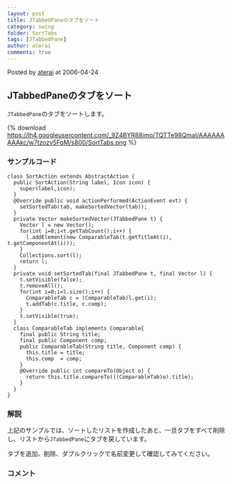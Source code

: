 ```yaml
---
layout: post
title: JTabbedPaneのタブをソート
category: swing
folder: SortTabs
tags: [JTabbedPane]
author: aterai
comments: true
---
```


Posted by [aterai](http://terai.xrea.jp/aterai.html) at 2006-04-24

## JTabbedPaneのタブをソート
`JTabbedPane`のタブをソートします。


{% download https://lh4.googleusercontent.com/_9Z4BYR88imo/TQTTe98QmaI/AAAAAAAAAkc/w7tzozy5FqM/s800/SortTabs.png %}

### サンプルコード
<pre class="prettyprint"><code>class SortAction extends AbstractAction {
  public SortAction(String label, Icon icon) {
    super(label,icon);
  }
  @Override public void actionPerformed(ActionEvent evt) {
    setSortedTab(tab, makeSortedVector(tab));
  }
  private Vector makeSortedVector(JTabbedPane t) {
    Vector l = new Vector();
    for(int i=0;i&lt;t.getTabCount();i++) {
      l.addElement(new ComparableTab(t.getTitleAt(i), t.getComponentAt(i)));
    }
    Collections.sort(l);
    return l;
  }
  private void setSortedTab(final JTabbedPane t, final Vector l) {
    t.setVisible(false);
    t.removeAll();
    for(int i=0;i&lt;l.size();i++) {
      ComparableTab c = (ComparableTab)l.get(i);
      t.addTab(c.title, c.comp);
    }
    t.setVisible(true);
  }
  class ComparableTab implements Comparable{
    final public String title;
    final public Component comp;
    public ComparableTab(String title, Component comp) {
      this.title = title;
      this.comp  = comp;
    }
    @Override public int compareTo(Object o) {
      return this.title.compareTo(((ComparableTab)o).title);
    }
  }
}
</code></pre>

### 解説
上記のサンプルでは、ソートしたリストを作成したあと、一旦タブをすべて削除し、リストから`JTabbedPane`にタブを戻しています。

タブを追加、削除、ダブルクリックで名前変更して確認してみてください。

### コメント
